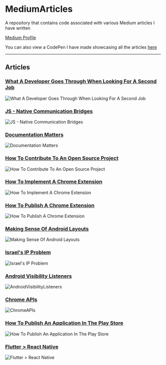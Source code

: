 # MediumArticles
A repository that contains code associated with various Medium articles I have written

[Medium Profile](https://medium.com/@tomerpacific)

You can also view a CodePen I have made showcasing all the articles [here](https://codepen.io/TomerBenRachel/pen/NeMRmG)

---
## Articles

### [What A Developer Goes Through When Looking For A Second Job](https://medium.freecodecamp.org/what-a-developer-goes-through-when-looking-for-a-second-job-f061c26ffd8f)

![What A Developer Goes Through When Looking For A Second Job](https://github.com/TomerPacific/MediumArticles/blob/master/images/developerSecondJob.jpg)

### [JS - Native Communication Bridges](https://medium.com/@tomerpacific/burning-bridges-native-part-1-7baef82b3f02)

![JS - Native Communication Bridges](https://github.com/TomerPacific/MediumArticles/blob/master/images/communicationBridgePart1.jpg?raw=true)

### [Documentation Matters](https://medium.com/@tomerpacific/documentation-matters-41ef62dd5c2f)

![Documentation Matters](https://github.com/TomerPacific/MediumArticles/blob/master/images/Documentation.jpg?raw=true)

### [How To Contribute To An Open Source Project](https://medium.com/@tomerpacific/how-to-contribute-to-an-open-source-repository-d66b5e99eec5)

![How To Contribute To An Open Source Project](https://github.com/TomerPacific/MediumArticles/blob/master/images/FirstPR.jpg?raw=true)

### [How To Implement A Chrome Extension](https://medium.freecodecamp.org/how-to-implement-a-chrome-extension-3802d63b5376)

![How To Implement A Chrome Extension](https://github.com/TomerPacific/MediumArticles/blob/master/images/chromeExtensionArticle.jpg?raw=true)

### [How To Publish A Chrome Extension](https://medium.freecodecamp.org/how-to-publish-your-chrome-extension-dd8400a3d53)

![How To Publish A Chrome Extension](https://github.com/TomerPacific/MediumArticles/blob/master/images/howToPublishChromeExtension.jpg?raw=true)

### [Making Sense Of Android Layouts](https://medium.freecodecamp.org/how-to-make-sense-of-the-many-android-layouts-693b262706e0)

![Making Sense Of Android Layouts](https://github.com/TomerPacific/MediumArticles/blob/master/images/AndroidLayouts.jpg?raw=true)

### [Israel's IP Problem](https://hackernoon.com/israels-ip-problem-7d8916cb93ec)

![Israel's IP Problem](https://github.com/TomerPacific/MediumArticles/blob/master/images/IsraelIPProblem.jpg?raw=true)

### [Android Visibility Listeners](https://medium.freecodecamp.org/how-and-why-to-use-android-visibility-listeners-971e3b6511ec)

![AndroidVisibilityListeners](https://github.com/TomerPacific/MediumArticles/blob/master/images/AndroidVisibility.jpg?raw=true)

### [Chrome APIs](https://medium.freecodecamp.org/features-of-the-chrome-api-you-should-know-bf5c8b6c7733)

![ChromeAPIs](https://github.com/TomerPacific/MediumArticles/blob/master/images/ChromeAPI.jpg?raw=true)

### [How To Publish An Application In The Play Store](https://medium.freecodecamp.org/how-to-publish-an-application-in-the-play-store-8ddcc6dc3587)

![How To Publish An Application In The Play Store](https://github.com/TomerPacific/MediumArticles/blob/master/images/PlayStorePublish.jpg?raw=true)

### [Flutter > React Native](https://hackernoon.com/flutter-react-native-b5e82a2c3e82)

![Flutter > React Native](https://github.com/TomerPacific/MediumArticles/blob/master/images/FlutterReact.jpg?raw=true)
